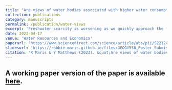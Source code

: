 ```yaml
---
title: "Are views of water bodies associated with higher water consumption? An empirical analysis from New Zealand"
collection: publications
category: manuscripts
permalink: /publication/water-views
excerpt: 'Freshwater scarcity is worsening as we quickly approach the freshwater planetary boundary. There has been extensive research and policy development in the space of water scarcity, pollution and accessibility, centered around the Sustainable Development Goals (SDGs). A large body of literature examines household and climate characteristics predictive of water consumption by households. However, there does not appear to be any research on the role of views of and proximity to water bodies in household water consumption. In this paper, we develop a simple model of water consumption which depends on the perceptions of water scarcity and the perceptions of whether water scarcity is an issue. Using geographic information systems (GIS) viewshed analysis, we model whether properties in Tauranga, New Zealand, have views of lakes and the coast. We then use these variables in an SA1 unit fixed effects model of water consumption. We find that views of lakes are associated with higher water consumption and views of the coast are associated with lower water consumption. We suggest that these associations are driven by psychological biases which alter the perceptions of water scarcity and concern for water scarcity. We deploy a range of robustness checks and argue that our results may be causal, though further research is required to confirm this.'
date: 2023-04-17
venue: 'Water Resources and Economics'
paperurl: 'https://www.sciencedirect.com/science/article/abs/pii/S2212428423000051'
slidesurl: 'https://robbie-maris.github.io/files/GEOGY558_Poster_Submission.pdf'
citation: 'R Maris & Y Matthews (2023). &quot;Are views of water bodies associated with higher water consumption? An empirical analysis from New Zealand.&quot; <i>Water Resources and Economics</i>. 42(1).'
---
```


A working paper version of the paper is available [here](https://ideas.repec.org/p/wai/econwp/22-10.html).
---

